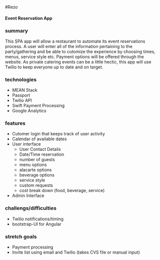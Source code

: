 #Rezo
#### Event Reservation App

### summary

This  SPA app will allow a restaurant to automate its event reservations process. A user will enter all of the information pertaining to the party/gathering and be able to cutomize the experience by choosing times, menus, service style etc. Payment options will be offered through the website. As private catering events can be a little hectic, this app will use Twilio to keep everyone up to date and on target.

### technologies

* MEAN Stack
* Passport
* Twilio API
* Swift Payment Processing
* Google Analytics

### features

* Cutomer login that keeps track of user activity 
* Calendar of available dates
* User interface
	* User Contact Details
	* Date/Time reservation 
	* number of guests
	* menu options
	* alacarte options
	* beverage options
	* service style
	* custom requests
	* cost break down (food, beverage, service)
* Admin Interface

### challengs/difficulties

* Twilio notifications/timing
* bootstrap-UI for Angular

### stretch goals

* Payment processing
* Invite list using email and Twilio (takes CVS file or manual input)
